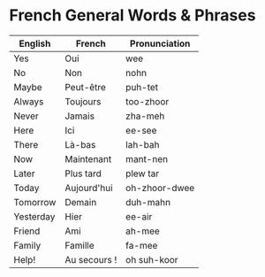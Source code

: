 # French General Words & Phrases

| English | French | Pronunciation |
|----------------|----------------|----------------|
| Yes | Oui | wee |
| No | Non | nohn |
| Maybe | Peut-être | puh-tet |
| Always | Toujours | too-zhoor |
| Never | Jamais | zha-meh |
| Here | Ici | ee-see |
| There | Là-bas | lah-bah |
| Now | Maintenant | mant-nen |
| Later | Plus tard | plew tar |
| Today | Aujourd'hui | oh-zhoor-dwee |
| Tomorrow | Demain | duh-mahn |
| Yesterday | Hier | ee-air |
| Friend | Ami | ah-mee |
| Family | Famille | fa-mee |
| Help! | Au secours ! | oh suh-koor |
